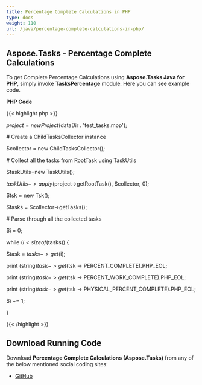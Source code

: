 ```yaml
---
title: Percentage Complete Calculations in PHP
type: docs
weight: 110
url: /java/percentage-complete-calculations-in-php/
---
```


## **Aspose.Tasks - Percentage Complete Calculations**
To get Complete Percentage Calculations using **Aspose.Tasks Java for PHP**, simply invoke **TasksPercentage** module. Here you can see example code.

**PHP Code**

{{< highlight php >}}



$project = new Project($dataDir . 'test_tasks.mpp');

\# Create a ChildTasksCollector instance

$collector = new ChildTasksCollector();

\# Collect all the tasks from RootTask using TaskUtils

$taskUtils=new TaskUtils();

$taskUtils->apply($project->getRootTask(), $collector, 0);

$tsk = new Tsk();

$tasks = $collector->getTasks();

\# Parse through all the collected tasks

$i = 0;

while ($i < sizeof($tasks)) {

$task = $tasks -> get($i);

print (string)$task -> get($tsk -> PERCENT_COMPLETE).PHP_EOL;

print (string)$task -> get($tsk -> PERCENT_WORK_COMPLETE).PHP_EOL;

print (string)$task -> get($tsk -> PHYSICAL_PERCENT_COMPLETE).PHP_EOL;

$i += 1;

}

{{< /highlight >}}
## **Download Running Code**
Download **Percentage Complete Calculations (Aspose.Tasks)** from any of the below mentioned social coding sites:

- [GitHub](https://github.com/aspose-tasks/Aspose.Tasks-for-Java/blob/master/Plugins/Aspose_Tasks_Java_for_PHP/src/aspose/tasks/WorkingWithTasks/TasksPercentage.php)
